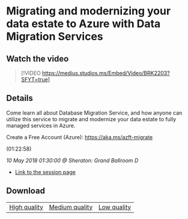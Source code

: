 # Migrating and modernizing your data estate to Azure with Data Migration Services

## Watch the video
> [!VIDEO https://medius.studios.ms/Embed/Video/BRK2203?SFYT=true]

## Details

<p>Come learn all about Database Migration Service, and how anyone can utilize this service to migrate and modernize your data estate to fully managed services in Azure.</p><p>Create a Free Account (Azure): <a href="https://aka.ms/azft-migrate">https://aka.ms/azft-migrate</a></p> (01:22:58)

*10 May 2018 01:30:00 @ Sheraton: Grand Ballroom D*

- [Link to the session page](https://channel9.msdn.com/Events/Build/2018/BRK2203)

## Download

||||
|:--:|:----:|:-:|
|[High quality](https://sec.ch9.ms/ch9/34eb/ea9ee520-4364-44c0-b142-17e6af6334eb/BRK2203_high.mp4)|[Medium quality](https://sec.ch9.ms/ch9/34eb/ea9ee520-4364-44c0-b142-17e6af6334eb/BRK2203_mid.mp4)|[Low quality](https://sec.ch9.ms/ch9/34eb/ea9ee520-4364-44c0-b142-17e6af6334eb/BRK2203.mp4)
